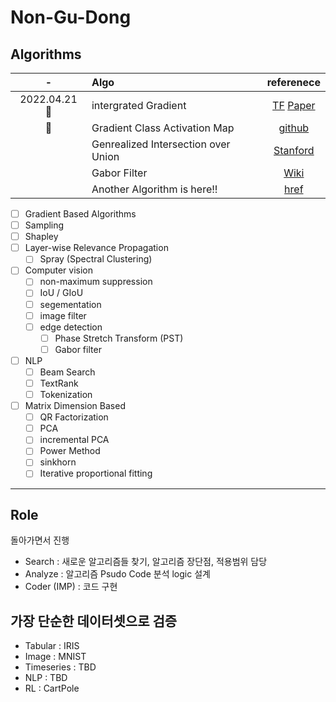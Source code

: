 # Non-Gu-Dong

## Algorithms 

|-|Algo| referenece  |
|:-:|:--|:-:|
|2022.04.21 🚀|intergrated Gradient |[TF](https://www.tensorflow.org/tutorials/interpretability/integrated_gradients?hl=ko) [Paper](https://arxiv.org/abs/1703.01365)| 
|🚀|Gradient Class Activation Map |[github](https://github.com/jacobgil/pytorch-grad-cam)|
| |Genrealized Intersection over Union | [Stanford](https://giou.stanford.edu/)|
| |Gabor Filter | [Wiki](https://en.wikipedia.org/wiki/Gabor_filter)
| |Another Algorithm is here!! | [href](www.naver.com)  | 



- [ ] Gradient Based Algorithms 
- [ ] Sampling
- [ ] Shapley 
- [ ] Layer-wise Relevance Propagation 
  - [ ] Spray (Spectral Clustering)
- [ ] Computer vision 
  - [ ] non-maximum suppression
  - [ ] IoU / GIoU 
  - [ ] segementation 
  - [ ] image filter 
  - [ ] edge detection 
    - [ ] Phase Stretch Transform (PST)  
    - [ ] Gabor filter
- [ ] NLP 
  - [ ] Beam Search 
  - [ ] TextRank
  - [ ] Tokenization
- [ ] Matrix Dimension Based 
  - [ ] QR Factorization 
  - [ ] PCA 
  - [ ] incremental PCA
  - [ ] Power Method 
  - [ ] sinkhorn 
  - [ ] Iterative proportional fitting

---
## Role 

돌아가면서 진행 

- Search  : 새로운 알고리즘들 찾기, 알고리즘 장단점, 적용범위 담당
- Analyze : 알고리즘 Psudo Code 분석 logic 설계 
- Coder (IMP) : 코드 구현

## 가장 단순한 데이터셋으로 검증 

- Tabular : IRIS 
- Image : MNIST 
- Timeseries : TBD
- NLP : TBD
- RL : CartPole 

